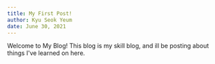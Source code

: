 ```yaml
---
title: My First Post!
author: Kyu Seok Yeum   
date: June 30, 2021
---
```


Welcome to My Blog!
This blog is my skill blog, and ill be posting about things I've learned on here.
